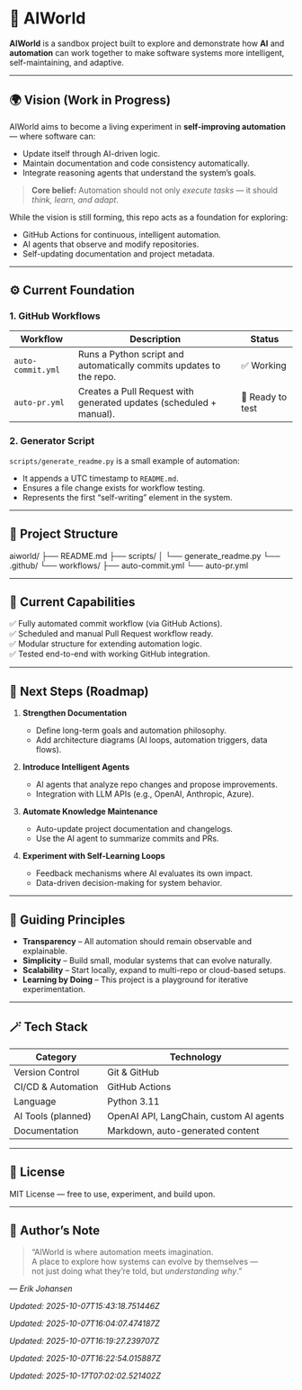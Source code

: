 # 🤖 AIWorld

**AIWorld** is a sandbox project built to explore and demonstrate how **AI** and **automation** can work together to make software systems more intelligent, self-maintaining, and adaptive.

---

## 🌍 Vision (Work in Progress)

AIWorld aims to become a living experiment in **self-improving automation** — where software can:
- Update itself through AI-driven logic.
- Maintain documentation and code consistency automatically.
- Integrate reasoning agents that understand the system’s goals.

> **Core belief:** Automation should not only *execute tasks* — it should *think, learn, and adapt*.

While the vision is still forming, this repo acts as a foundation for exploring:
- GitHub Actions for continuous, intelligent automation.
- AI agents that observe and modify repositories.
- Self-updating documentation and project metadata.

---

## ⚙️ Current Foundation

### **1. GitHub Workflows**

| Workflow | Description | Status |
|-----------|--------------|--------|
| `auto-commit.yml` | Runs a Python script and automatically commits updates to the repo. | ✅ Working |
| `auto-pr.yml` | Creates a Pull Request with generated updates (scheduled + manual). | 🧩 Ready to test |

### **2. Generator Script**

`scripts/generate_readme.py` is a small example of automation:
- It appends a UTC timestamp to `README.md`.
- Ensures a file change exists for workflow testing.
- Represents the first “self-writing” element in the system.

---

## 🧩 Project Structure

aiworld/
├── README.md
├── scripts/
│ └── generate_readme.py
└── .github/
└── workflows/
├── auto-commit.yml
└── auto-pr.yml


---

## 🚀 Current Capabilities

✅ Fully automated commit workflow (via GitHub Actions).  
✅ Scheduled and manual Pull Request workflow ready.  
✅ Modular structure for extending automation logic.  
✅ Tested end-to-end with working GitHub integration.

---

## 🔭 Next Steps (Roadmap)

1. **Strengthen Documentation**
   - Define long-term goals and automation philosophy.
   - Add architecture diagrams (AI loops, automation triggers, data flows).

2. **Introduce Intelligent Agents**
   - AI agents that analyze repo changes and propose improvements.
   - Integration with LLM APIs (e.g., OpenAI, Anthropic, Azure).

3. **Automate Knowledge Maintenance**
   - Auto-update project documentation and changelogs.
   - Use the AI agent to summarize commits and PRs.

4. **Experiment with Self-Learning Loops**
   - Feedback mechanisms where AI evaluates its own impact.
   - Data-driven decision-making for system behavior.

---

## 🧠 Guiding Principles

- **Transparency** – All automation should remain observable and explainable.
- **Simplicity** – Build small, modular systems that can evolve naturally.
- **Scalability** – Start locally, expand to multi-repo or cloud-based setups.
- **Learning by Doing** – This project is a playground for iterative experimentation.

---

## 🪄 Tech Stack

| Category | Technology |
|-----------|-------------|
| Version Control | Git & GitHub |
| CI/CD & Automation | GitHub Actions |
| Language | Python 3.11 |
| AI Tools (planned) | OpenAI API, LangChain, custom AI agents |
| Documentation | Markdown, auto-generated content |

---

## 📜 License
MIT License — free to use, experiment, and build upon.

---

## 💬 Author’s Note

> “AIWorld is where automation meets imagination.  
> A place to explore how systems can evolve by themselves —  
> not just doing what they’re told, but *understanding why*.”

— *Erik Johansen*


_Updated: 2025-10-07T15:43:18.751446Z_

_Updated: 2025-10-07T16:04:07.474187Z_

_Updated: 2025-10-07T16:19:27.239707Z_

_Updated: 2025-10-07T16:22:54.015887Z_

_Updated: 2025-10-17T07:02:02.521402Z_